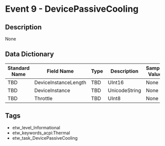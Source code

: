 # Event 9 - DevicePassiveCooling

## Description
None

## Data Dictionary
|Standard Name|Field Name|Type|Description|Sample Value|
|---|---|---|---|---|
|TBD|DeviceInstanceLength|TBD|UInt16|None|None|
|TBD|DeviceInstance|TBD|UnicodeString|None|None|
|TBD|Throttle|TBD|UInt8|None|None|

## Tags
* etw_level_Informational
* etw_keywords_acpi:Thermal
* etw_task_DevicePassiveCooling